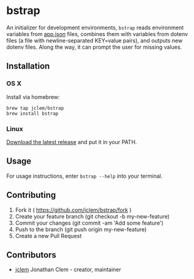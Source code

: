 # bstrap

An initializer for development environments, `bstrap` reads environment
variables from [app.json][app_json] files, combines them with variables from
dotenv files (a file with newline-separated KEY=value pairs), and outputs
new dotenv files. Along the way, it can prompt the user for missing values.

## Installation

### OS X

Install via homebrew:

```
brew tap jclem/bstrap
brew install bstrap
```

### Linux

[Download the latest release][release] and put it in your PATH.

## Usage

For usage instructions, enter `bstrap --help` into your terminal.

## Contributing

1. Fork it ( https://github.com/jclem/bstrap/fork )
2. Create your feature branch (git checkout -b my-new-feature)
3. Commit your changes (git commit -am 'Add some feature')
4. Push to the branch (git push origin my-new-feature)
5. Create a new Pull Request

## Contributors

- [jclem](https://github.com/jclem) Jonathan Clem - creator, maintainer

[app_json]: https://devcenter.heroku.com/articles/app-json-schema
[release]: https://github.com/jclem/bstrap/releases/latest
